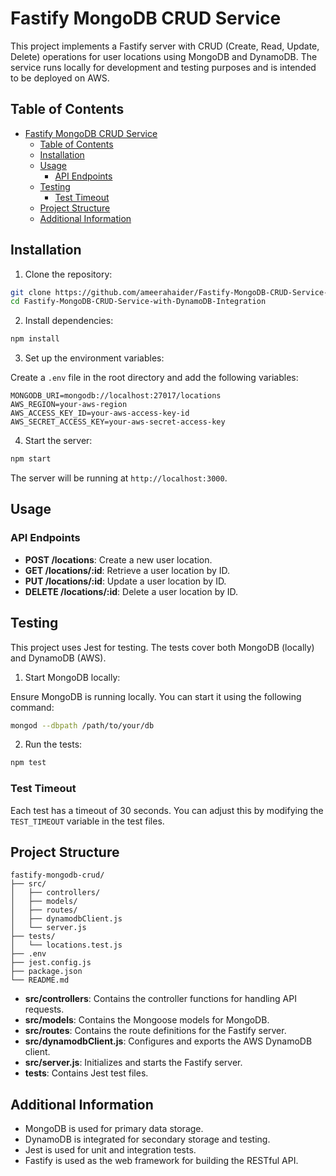 # Fastify MongoDB CRUD Service

This project implements a Fastify server with CRUD (Create, Read, Update, Delete) operations for user locations using MongoDB and DynamoDB. The service runs locally for development and testing purposes and is intended to be deployed on AWS.

## Table of Contents

- [Fastify MongoDB CRUD Service](#fastify-mongodb-crud-service)
  - [Table of Contents](#table-of-contents)
  - [Installation](#installation)
  - [Usage](#usage)
    - [API Endpoints](#api-endpoints)
  - [Testing](#testing)
    - [Test Timeout](#test-timeout)
  - [Project Structure](#project-structure)
  - [Additional Information](#additional-information)

## Installation

1. Clone the repository:

```bash
git clone https://github.com/ameerahaider/Fastify-MongoDB-CRUD-Service-with-DynamoDB-Integration.git
cd Fastify-MongoDB-CRUD-Service-with-DynamoDB-Integration
```

2. Install dependencies:

```bash
npm install
```

3. Set up the environment variables:

Create a `.env` file in the root directory and add the following variables:

```env
MONGODB_URI=mongodb://localhost:27017/locations
AWS_REGION=your-aws-region
AWS_ACCESS_KEY_ID=your-aws-access-key-id
AWS_SECRET_ACCESS_KEY=your-aws-secret-access-key
```

4. Start the server:

```bash
npm start
```

The server will be running at `http://localhost:3000`.

## Usage

### API Endpoints

- **POST /locations**: Create a new user location.
- **GET /locations/:id**: Retrieve a user location by ID.
- **PUT /locations/:id**: Update a user location by ID.
- **DELETE /locations/:id**: Delete a user location by ID.

## Testing

This project uses Jest for testing. The tests cover both MongoDB (locally) and DynamoDB (AWS).

1. Start MongoDB locally:

Ensure MongoDB is running locally. You can start it using the following command:

```bash
mongod --dbpath /path/to/your/db
```

2. Run the tests:

```bash
npm test
```

### Test Timeout

Each test has a timeout of 30 seconds. You can adjust this by modifying the `TEST_TIMEOUT` variable in the test files.

## Project Structure

```
fastify-mongodb-crud/
├── src/
│   ├── controllers/
│   ├── models/
│   ├── routes/
│   ├── dynamodbClient.js
│   └── server.js
├── tests/
│   └── locations.test.js
├── .env
├── jest.config.js
├── package.json
└── README.md
```

- **src/controllers**: Contains the controller functions for handling API requests.
- **src/models**: Contains the Mongoose models for MongoDB.
- **src/routes**: Contains the route definitions for the Fastify server.
- **src/dynamodbClient.js**: Configures and exports the AWS DynamoDB client.
- **src/server.js**: Initializes and starts the Fastify server.
- **tests**: Contains Jest test files.

## Additional Information

- MongoDB is used for primary data storage.
- DynamoDB is integrated for secondary storage and testing.
- Jest is used for unit and integration tests.
- Fastify is used as the web framework for building the RESTful API.
